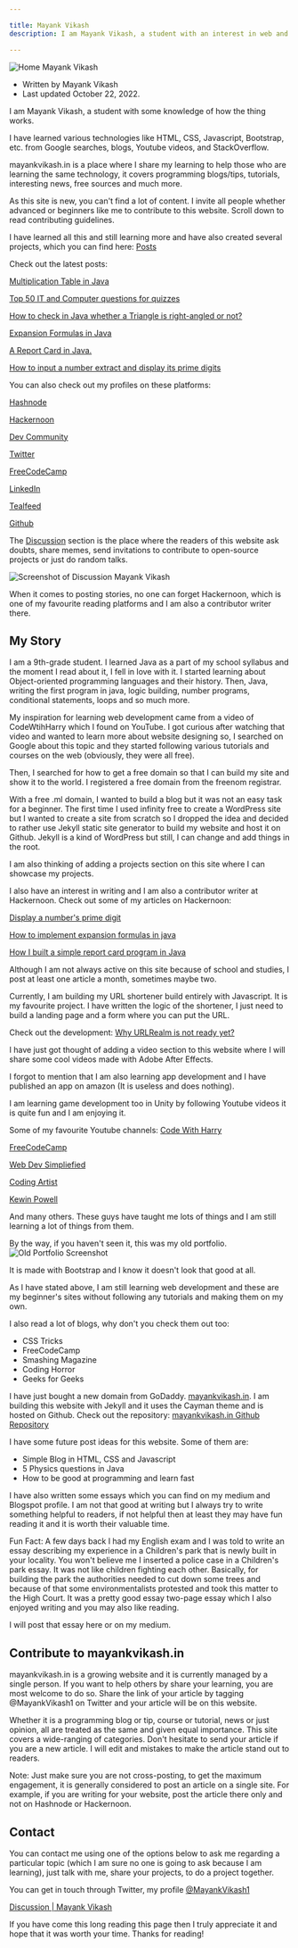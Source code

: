 ```yaml
---

title: Mayank Vikash
description: I am Mayank Vikash, a student with an interest in web and app development. I will share my learning on this website.

---
```



![Home  Mayank Vikash](https://mayankvikash.in/img/home/Home-Mayank-Vikash.webp)

- Written by Mayank Vikash
- Last updated October 22, 2022.


I am Mayank Vikash, a student with some knowledge of how the thing works.

I have learned various technologies like HTML, CSS, Javascript, Bootstrap, etc. from Google searches, blogs, Youtube videos, and StackOverflow.

mayankvikash.in is a place where I share my learning to help those who are learning the same technology, it covers programming blogs/tips, tutorials, interesting news, free sources and much more. 

As this site is new, you can't find a lot of content. I invite all people whether advanced or beginners like me to contribute to this website. Scroll down to read contributing guidelines.

I have learned all this and still learning more and have also created several projects, which you can find here: [Posts](https://mayankvikash.in/posts)

Check out the latest posts:

[Multiplication Table in Java](https://mayankvikash.in/posts/multiplication-table-in-java/)

[Top 50 IT and Computer questions for quizzes](https://mayankvikash.in/posts/top-50-it-and-computer-questions/)

[How to check in Java whether a Triangle is right-angled or not?](https://mayankvikash.in/posts/How-to-check-in-Java-whether-a-Triangle-is-right-angled-or-not/)

[Expansion Formulas in Java](https://mayankvikash.in/posts/Expansion-Formulas-in-Java/)

[A Report Card in Java.](https://mayankvikash.in/posts/simple-report-card-in-java/)

[How to input a number extract and display its prime digits](https://mayankvikash.in/posts/how-to-input-a-number-and-display-its-prime-digits/)

You can also check out my profiles on these platforms:

[Hashnode](https://hashnode.com/@MayankVikash)

  
[Hackernoon](https://hackernoon.com/u/mayankvikash)  


[Dev Community](https://dev.to/mayankvikash)  


[Twitter](https://twitter.com/MayankVikash1)  


[FreeCodeCamp](https://www.freecodecamp.org/mayankvikash)  


[LinkedIn](https://in.linkedin.com/in/mayank-vikash-466972200)  


[Tealfeed](https://tealfeed.com/mayankvikash) 

 
[Github](https://github.com/MayankVikash)  


The [Discussion](https://mayankvikash.in/discussion) section is the place where the readers of this website ask doubts, share memes, send invitations to contribute to open-source projects or just do random talks.

![Screenshot of Discussion  Mayank Vikash](https://mayankvikash.in/img/home/discussion-mayankvikash-screenshot.jpeg)

When it comes to posting stories, no one can forget Hackernoon, which is one of my favourite reading platforms and I am also a contributor writer there.

## My Story
I am a 9th-grade student. I learned Java as a part of my school syllabus and the moment I read about it, I fell in love with it. I started learning about Object-oriented programming languages and their history. Then, Java, writing the first program in java, logic building, number programs, conditional statements, loops and so much more.

My inspiration for learning web development came from a video of CodeWtihHarry which I found on YouTube. I got curious after watching that video and wanted to learn more about website designing so, I searched on Google about this topic and they started following various tutorials and courses on the web (obviously, they were all free).

Then, I searched for how to get a free domain so that I can build my site and show it to the world. I registered a free domain from the freenom registrar.

With a free .ml domain, I wanted to build a blog but it was not an easy task for a beginner.  The first time I used infinity free to create a WordPress site but I wanted to create a site from scratch so I dropped the idea and decided to rather use Jekyll static site generator to build my website and host it on Github. Jekyll is a kind of WordPress but still, I can change and add things in the root.

I am also thinking of adding a projects section on this site where I can showcase my projects.

I also have an interest in writing and I am also a contributor writer at Hackernoon. Check out some of my articles on Hackernoon:

[Display a number's prime digit](https://hackernoon.com/display-a-numbers-prime-digits)

[How to implement expansion formulas in java](https://hackernoon.com/how-to-implement-expansion-formulas-in-java)

[How I built a simple report card program in Java](https://hackernoon.com/how-i-built-a-simple-report-card-program-in-java)

Although I am not always active on this site because of school and studies, I post at least one article a month, sometimes maybe two.

Currently, I am building my URL shortener build entirely with Javascript. It is my favourite project. I have written the logic of the shortener, I just need to build a landing page and a form where you can put the URL. 

Check out the development:
[Why URLRealm is not ready yet?](https://mayankvikash.in/news/Why-URLRealm-is-not-ready-yet/)

I have just got thought of adding a video section to this website where I will share some cool videos made with Adobe After Effects.

I forgot to mention that I am also learning app development and I have published an app on amazon (It is useless and does nothing).

I am learning game development too in Unity by following Youtube videos it is quite fun and I am enjoying it.

Some of my favourite Youtube channels:
[Code With Harry](https://youtube.com/c/CodeWithHarry)

[FreeCodeCamp](https://youtube.com/c/Freecodecamp)

[Web Dev Simpliefied](https://youtube.com/c/WebDevSimplified)

[Coding Artist](https://youtube.com/c/CodingArtist)

[Kewin Powell](https://youtube.com/kepowob)

And many others. These guys have taught me lots of things and I am still learning a lot of things from them.

By the way, if you haven't seen it, this was my old portfolio.
![Old  Portfolio Screenshot](https://mayankvikash.in/img/home/2022-portfolio-updated-screenshot.jpeg)

It is made with Bootstrap and I know it doesn't look that good at all. 

As I have stated above, I am still learning web development and these are my beginner's sites without following any tutorials and making them on my own.

I also read a lot of blogs, why don't you check them out too:

- CSS Tricks
- FreeCodeCamp
- Smashing Magazine
- Coding Horror
- Geeks for Geeks

I have just bought a new domain from GoDaddy. [mayankvikash.in](https://mayankvikash.in/). I am building this website with Jekyll and it uses the Cayman theme and is hosted on Github. Check out the repository: [mayankvikash.in Github Repository](https://github.com/MayankVikash/mayankvikash.in)

I have some future post ideas for this website. Some of them are:
- Simple Blog in HTML, CSS and Javascript
- 5 Physics questions in Java
- How to be good at programming and learn fast


I have also written some essays which you can find on my medium and Blogspot profile. I am not that good at writing but I always try to write something helpful to readers, if not helpful then at least they may have fun reading it and it is worth their valuable time.

Fun Fact: A few days back I had my English exam and I was told to write an essay describing my experience in a Children's park that is newly built in your locality. You won't believe me I inserted a police case in a Children's park essay. It was not like children fighting each other. Basically, for building the park the authorities needed to cut down some trees and because of that some environmentalists protested and took this matter to the High Court. It was a pretty good essay two-page essay which I also enjoyed writing and you may also like reading.

I will post that essay here or on my medium.

## Contribute to mayankvikash.in

mayankvikash.in is a growing website and it is currently managed by a single person. If you want to help others by share your learning, you are most welcome to do so. Share the link of your article by tagging @MayankVikash1 on Twitter and your article will be on this website. 

Whether it is a programming blog or tip, course or tutorial, news or just opinion, all are treated as the same and given equal importance. This site covers a wide-ranging of categories. Don't hesitate to send your article if you are a new article. I will edit and mistakes to make the article stand out to readers.

Note: Just make sure you are not cross-posting, to get the maximum engagement, it is generally considered to post an article on a single site. For example, if you are writing for your website, post the article there only and not on Hashnode or Hackernoon.

## Contact
You can contact me using one of the options below to ask me regarding a particular topic (which I am sure no one is going to ask because I am learning), just talk with me, share your projects, to do a project together.

You can get in touch through Twitter, my profile [@MayankVikash1](https://twitter.com/MayankVikash1)

[Discussion | Mayank Vikash](https://mayankvikash.in/discussion)

If you have come this long reading this page then I truly appreciate it and hope that it was worth your time.  Thanks for reading!
